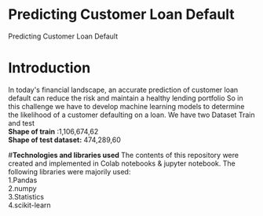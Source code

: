 # Predicting Customer Loan Default
Predicting Customer Loan Default
# Introduction
In today's financial landscape, an accurate prediction of customer loan default can reduce the risk and maintain a healthy lending portfolio
So in this challenge we have to develop machine learning models to determine the likelihood of a customer defaulting on a loan.
We have two Dataset Train and test<br>
**Shape  of train** :1,106,674,62<br> 
**Shape of test dataset:** 474,289,60

#**Technologies and libraries used**
The contents of this repository were created and implemented in Colab notebooks & jupyter notebook. The following libraries were majorily used:<br>
1.Pandas<br>
2.numpy<br>
3.Statistics<br>
4.scikit-learn<br>

